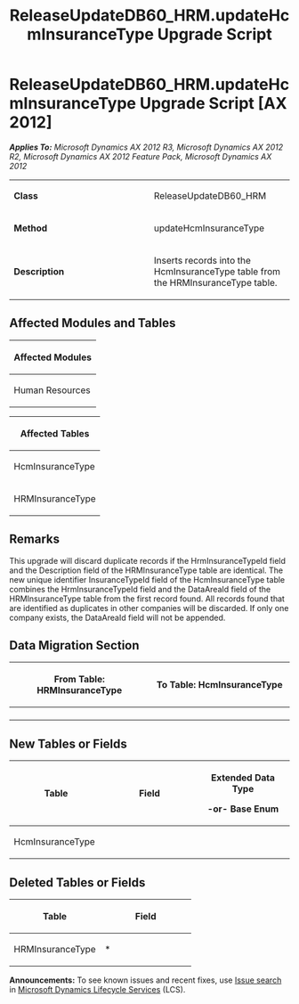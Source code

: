 ﻿---
title: ReleaseUpdateDB60_HRM.updateHcmInsuranceType Upgrade Script
TOCTitle: ReleaseUpdateDB60_HRM.updateHcmInsuranceType Upgrade Script
ms:assetid: 80135784-e0dc-3dc9-786e-c52d831c1834
ms:mtpsurl: https://msdn.microsoft.com/en-us/library/JJ685892(v=AX.60)
ms:contentKeyID: 49709345
ms.date: 05/18/2015
mtps_version: v=AX.60
---

# ReleaseUpdateDB60\_HRM.updateHcmInsuranceType Upgrade Script [AX 2012]


_**Applies To:** Microsoft Dynamics AX 2012 R3, Microsoft Dynamics AX 2012 R2, Microsoft Dynamics AX 2012 Feature Pack, Microsoft Dynamics AX 2012_

<table>
<colgroup>
<col style="width: 50%" />
<col style="width: 50%" />
</colgroup>
<tbody>
<tr class="odd">
<td><p><strong>Class</strong></p></td>
<td><p>ReleaseUpdateDB60_HRM</p></td>
</tr>
<tr class="even">
<td><p><strong>Method</strong></p></td>
<td><p>updateHcmInsuranceType</p></td>
</tr>
<tr class="odd">
<td><p><strong>Description</strong></p></td>
<td><p>Inserts records into the HcmInsuranceType table from the HRMInsuranceType table.</p></td>
</tr>
</tbody>
</table>


## Affected Modules and Tables

<table>
<colgroup>
<col style="width: 100%" />
</colgroup>
<thead>
<tr class="header">
<th><p>Affected Modules</p></th>
</tr>
</thead>
<tbody>
<tr class="odd">
<td><p>Human Resources</p></td>
</tr>
</tbody>
</table>


<table>
<colgroup>
<col style="width: 100%" />
</colgroup>
<thead>
<tr class="header">
<th><p>Affected Tables</p></th>
</tr>
</thead>
<tbody>
<tr class="odd">
<td><p>HcmInsuranceType</p></td>
</tr>
<tr class="even">
<td><p>HRMInsuranceType</p></td>
</tr>
</tbody>
</table>


## Remarks

This upgrade will discard duplicate records if the HrmInsuranceTypeId field and the Description field of the HRMInsuranceType table are identical. The new unique identifier InsuranceTypeId field of the HcmInsuranceType table combines the HrmInsuranceTypeId field and the DataAreaId field of the HRMInsuranceType table from the first record found. All records found that are identified as duplicates in other companies will be discarded. If only one company exists, the DataAreaId field will not be appended.

## Data Migration Section

<table>
<colgroup>
<col style="width: 50%" />
<col style="width: 50%" />
</colgroup>
<thead>
<tr class="header">
<th><p>From Table: HRMInsuranceType</p></th>
<th><p>To Table: HcmInsuranceType</p></th>
</tr>
</thead>
<tbody>
<tr class="odd">
<td><p></p></td>
<td><p></p></td>
</tr>
</tbody>
</table>


## New Tables or Fields

<table>
<colgroup>
<col style="width: 33%" />
<col style="width: 33%" />
<col style="width: 33%" />
</colgroup>
<thead>
<tr class="header">
<th><p>Table</p></th>
<th><p>Field</p></th>
<th><p>Extended Data Type</p>
<p>-or- Base Enum</p></th>
</tr>
</thead>
<tbody>
<tr class="odd">
<td><p>HcmInsuranceType</p></td>
<td><p></p></td>
<td><p></p></td>
</tr>
</tbody>
</table>


## Deleted Tables or Fields

<table>
<colgroup>
<col style="width: 50%" />
<col style="width: 50%" />
</colgroup>
<thead>
<tr class="header">
<th><p>Table</p></th>
<th><p>Field</p></th>
</tr>
</thead>
<tbody>
<tr class="odd">
<td><p>HRMInsuranceType</p></td>
<td><p>*</p></td>
</tr>
</tbody>
</table>

  
**Announcements:** To see known issues and recent fixes, use [Issue search](http://go.microsoft.com/fwlink/?linkid=389258) in [Microsoft Dynamics Lifecycle Services](http://go.microsoft.com/fwlink/?linkid=306505) (LCS).

